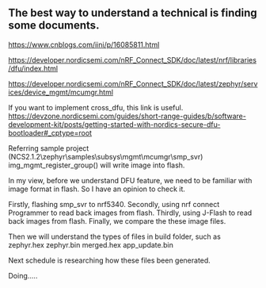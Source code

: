 ## The best way to understand a technical is finding some documents.
https://www.cnblogs.com/iini/p/16085811.html

https://developer.nordicsemi.com/nRF_Connect_SDK/doc/latest/nrf/libraries/dfu/index.html

https://developer.nordicsemi.com/nRF_Connect_SDK/doc/latest/zephyr/services/device_mgmt/mcumgr.html

If you want to implement cross_dfu, this link is useful.
https://devzone.nordicsemi.com/guides/short-range-guides/b/software-development-kit/posts/getting-started-with-nordics-secure-dfu-bootloader#_cptype=root




Referring sample project (NCS2.1.2\zephyr\samples\subsys\mgmt\mcumgr\smp_svr)
img_mgmt_register_group() will write image into flash.

In my view, before we understand DFU feature, we need to be familiar with image format in flash. So I have an opinion to check it.

Firstly, flashing smp_svr to nrf5340.
Secondly, using nrf connect Programmer to read back images from flash.
Thirdly, using J-Flash to read back images from flash.
Finally, we compare the these image files.

Then we will understand the types of files in build folder, such as 
zephyr.hex
zephyr.bin
merged.hex
app_update.bin


Next schedule is researching how these files been generated.


Doing.....